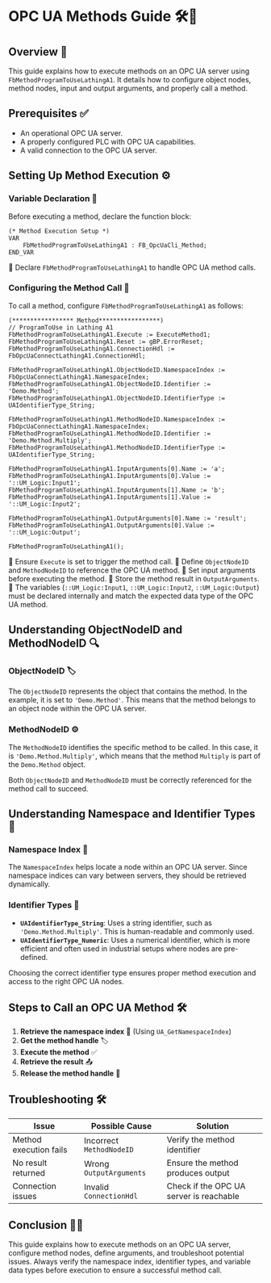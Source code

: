 # OPC UA Methods Guide 🛠️📡

## Overview 🚀

This guide explains how to execute methods on an OPC UA server using `FbMethodProgramToUseLathingA1`. It details how to configure object nodes, method nodes, input and output arguments, and properly call a method.

## Prerequisites ✅

- An operational OPC UA server.
- A properly configured PLC with OPC UA capabilities.
- A valid connection to the OPC UA server.

## Setting Up Method Execution ⚙️

### Variable Declaration 📝

Before executing a method, declare the function block:

```structured-text
(* Method Execution Setup *)
VAR
    FbMethodProgramToUseLathingA1 : FB_OpcUaCli_Method;
END_VAR
```

📌 Declare `FbMethodProgramToUseLathingA1` to handle OPC UA method calls.

### Configuring the Method Call 🔧

To call a method, configure `FbMethodProgramToUseLathingA1` as follows:

```structured-text
(***************** Method*****************)
// ProgramToUse in Lathing A1
FbMethodProgramToUseLathingA1.Execute := ExecuteMethod1;
FbMethodProgramToUseLathingA1.Reset := gBP.ErrorReset;
FbMethodProgramToUseLathingA1.ConnectionHdl := FbOpcUaConnectLathingA1.ConnectionHdl;

FbMethodProgramToUseLathingA1.ObjectNodeID.NamespaceIndex := FbOpcUaConnectLathingA1.NamespaceIndex;
FbMethodProgramToUseLathingA1.ObjectNodeID.Identifier := 'Demo.Method';
FbMethodProgramToUseLathingA1.ObjectNodeID.IdentifierType := UAIdentifierType_String;

FbMethodProgramToUseLathingA1.MethodNodeID.NamespaceIndex := FbOpcUaConnectLathingA1.NamespaceIndex;
FbMethodProgramToUseLathingA1.MethodNodeID.Identifier := 'Demo.Method.Multiply';
FbMethodProgramToUseLathingA1.MethodNodeID.IdentifierType := UAIdentifierType_String;

FbMethodProgramToUseLathingA1.InputArguments[0].Name := 'a';
FbMethodProgramToUseLathingA1.InputArguments[0].Value := '::UM_Logic:Input1';
FbMethodProgramToUseLathingA1.InputArguments[1].Name := 'b';
FbMethodProgramToUseLathingA1.InputArguments[1].Value := '::UM_Logic:Input2';

FbMethodProgramToUseLathingA1.OutputArguments[0].Name := 'result';
FbMethodProgramToUseLathingA1.OutputArguments[0].Value := '::UM_Logic:Output';

FbMethodProgramToUseLathingA1();
```

📌 Ensure `Execute` is set to trigger the method call.
📌 Define `ObjectNodeID` and `MethodNodeID` to reference the OPC UA method.
📌 Set input arguments before executing the method.
📌 Store the method result in `OutputArguments`.
📌 The variables (`::UM_Logic:Input1`, `::UM_Logic:Input2`, `::UM_Logic:Output`) must be declared internally and match the expected data type of the OPC UA method.

## Understanding ObjectNodeID and MethodNodeID 🔍

### ObjectNodeID 🏷️

The `ObjectNodeID` represents the object that contains the method. In the example, it is set to `'Demo.Method'`. This means that the method belongs to an object node within the OPC UA server.

### MethodNodeID ⚙️

The `MethodNodeID` identifies the specific method to be called. In this case, it is `'Demo.Method.Multiply'`, which means that the method `Multiply` is part of the `Demo.Method` object.

Both `ObjectNodeID` and `MethodNodeID` must be correctly referenced for the method call to succeed.

## Understanding Namespace and Identifier Types 📌

### Namespace Index 📡

The `NamespaceIndex` helps locate a node within an OPC UA server. Since namespace indices can vary between servers, they should be retrieved dynamically.

### Identifier Types 🔢

- **`UAIdentifierType_String`**: Uses a string identifier, such as `'Demo.Method.Multiply'`. This is human-readable and commonly used.
- **`UAIdentifierType_Numeric`**: Uses a numerical identifier, which is more efficient and often used in industrial setups where nodes are pre-defined.

Choosing the correct identifier type ensures proper method execution and access to the right OPC UA nodes.

## Steps to Call an OPC UA Method 🛠️

1. **Retrieve the namespace index** 📡 (Using `UA_GetNamespaceIndex`)
2. **Get the method handle** 🏷️
3. **Execute the method** ✅
4. **Retrieve the result** 📤
5. **Release the method handle** 🔄

## Troubleshooting 🛠️

| Issue                     | Possible Cause            | Solution                        |
|---------------------------|--------------------------|--------------------------------|
| Method execution fails    | Incorrect `MethodNodeID`  | Verify the method identifier  |
| No result returned        | Wrong `OutputArguments`   | Ensure the method produces output |
| Connection issues         | Invalid `ConnectionHdl`  | Check if the OPC UA server is reachable |

## Conclusion 🎯✅

This guide explains how to execute methods on an OPC UA server, configure method nodes, define arguments, and troubleshoot potential issues. Always verify the namespace index, identifier types, and variable data types before execution to ensure a successful method call.

